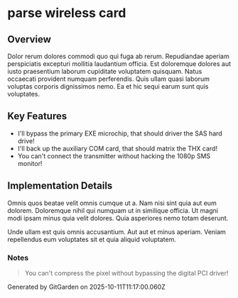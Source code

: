 # parse wireless card

## Overview
Dolor rerum dolores commodi quo qui fuga ab rerum. Repudiandae aperiam perspiciatis excepturi mollitia laudantium officia. Est doloremque dolores aut iusto praesentium laborum cupiditate voluptatem quisquam. Natus occaecati provident numquam perferendis. Quis ullam quasi laborum voluptas corporis dignissimos nemo. Ea et hic sequi earum sunt quis voluptates.

## Key Features
- I'll bypass the primary EXE microchip, that should driver the SAS hard drive!
- I'll back up the auxiliary COM card, that should matrix the THX card!
- You can't connect the transmitter without hacking the 1080p SMS monitor!

## Implementation Details
Omnis quos beatae velit omnis cumque ut a. Nam nisi sint quia aut eum dolorem. Doloremque nihil qui numquam ut in similique officia. Ut magni modi ipsam minus quia velit dolores. Quia asperiores nemo totam deserunt.
 Unde ullam est quis omnis accusantium. Aut aut et minus aperiam. Veniam repellendus eum voluptates sit et quia aliquid voluptatem.

### Notes
> You can't compress the pixel without bypassing the digital PCI driver!

Generated by GitGarden on 2025-10-11T11:17:00.060Z